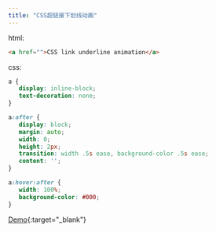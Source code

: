 ```yaml
---
title: "CSS超链接下划线动画"
---
```


html:
```html
<a href="">CSS link underline animation</a>
```

<!-- more -->

css:

 ```css
a {
    display: inline-block;
    text-decoration: none;
}

a:after {
    display: block;
    margin: auto;
    width: 0;
    height: 2px;
    transition: width .5s ease, background-color .5s ease;
    content: '';
}

a:hover:after {
    width: 100%;
    background-color: #000;
}
```

[Demo](/demo/css-animation-link-underline.html){:target="_blank"}